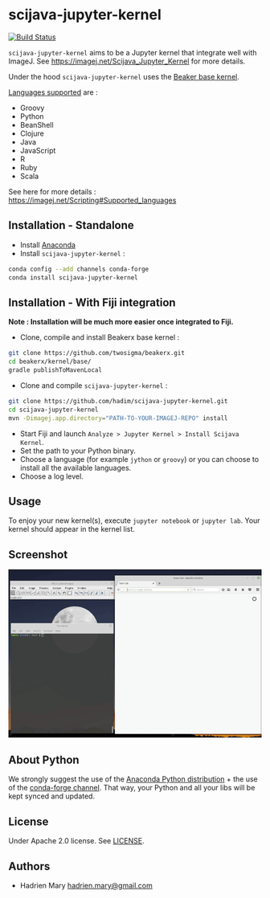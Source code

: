 # scijava-jupyter-kernel
[![Build Status](https://travis-ci.org/hadim/scijava-jupyter-kernel.svg?branch=master)](https://travis-ci.org/hadim/scijava-jupyter-kernel)

`scijava-jupyter-kernel` aims to be a Jupyter kernel that integrate well with ImageJ. See https://imagej.net/Scijava_Jupyter_Kernel for more details.

Under the hood `scijava-jupyter-kernel` uses the [Beaker base kernel](https://github.com/twosigma/beakerx/tree/master/kernel/base).

[Languages supported](https://imagej.net/Scripting#Supported_languages) are :

- Groovy
- Python
- BeanShell
- Clojure
- Java
- JavaScript
- R
- Ruby
- Scala

See here for more details : https://imagej.net/Scripting#Supported_languages

## Installation - Standalone

- Install [Anaconda](https://www.continuum.io/downloads)
- Install `scijava-jupyter-kernel` :

```bash
conda config --add channels conda-forge
conda install scijava-jupyter-kernel
```

## Installation - With Fiji integration

**Note : Installation will be much more easier once integrated to Fiji.**

- Clone, compile and install Beakerx base kernel :

```bash
git clone https://github.com/twosigma/beakerx.git
cd beakerx/kernel/base/
gradle publishToMavenLocal
```

- Clone and compile `scijava-jupyter-kernel` :

```bash
git clone https://github.com/hadim/scijava-jupyter-kernel.git
cd scijava-jupyter-kernel
mvn -Dimagej.app.directory="PATH-TO-YOUR-IMAGEJ-REPO" install
```

- Start Fiji and launch `Analyze > Jupyter Kernel > Install Scijava Kernel`.
- Set the path to your Python binary.
- Choose a language (for example `jython` or `groovy`) or you can choose to install all the available languages.
- Choose a log level.

## Usage

To enjoy your new kernel(s), execute `jupyter notebook` or `jupyter lab`. Your kernel should appear in the kernel list.

## Screenshot

![Scijava Jupyter Kernel Installation](teaser.gif)

## About Python

We strongly suggest the use of the [Anaconda Python distribution](https://www.continuum.io/downloads) + the use of the [conda-forge channel](https://conda-forge.github.io/). That way, your Python and all your libs will be kept synced and updated.

## License

Under Apache 2.0 license. See [LICENSE](LICENSE).

## Authors

- Hadrien Mary <hadrien.mary@gmail.com>
